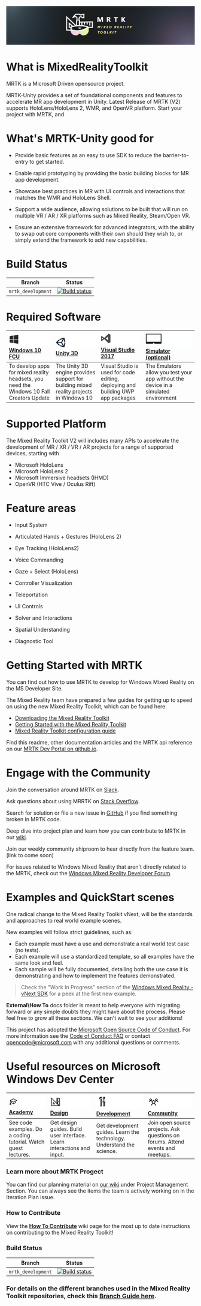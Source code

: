 <img src="External/ReadMeImages/MRTK_Logo_Rev.png">

# What is MixedRealityToolkit

MRTK is a Microsoft Driven opensource project. 

MRTK-Unity provides a set of foundational components and features to accelerate MR app development in Unity. Latest Release of MRTK (V2) supports HoloLens/HoloLens 2, WMR, and OpenVR platform. Start your project with MRTK, and 

# What's MRTK-Unity good for 
 
* Provide basic features as an easy to use SDK to reduce the barrier-to-entry to get started.

* Enable rapid prototyping by providing the basic building blocks for MR app development. 

* Showcase best practices in MR with UI controls and interactions that matches the WMR and HoloLens Shell. 

* Support a wide audience, allowing solutions to be built that will run on multiple VR / AR / XR platforms such as Mixed Reality,  Steam/Open VR.

* Ensure an extensive framework for advanced integrators, with the ability to swap out core components with their own should they wish to, or simply extend the framework to add new capabilities.

# Build Status

| Branch | Status |
|---|---|
| `mrtk_development` |[![Build status](https://dev.azure.com/aipmr/MixedRealityToolkit-Unity-CI/_apis/build/status/public/mrtk_development-CI)](https://dev.azure.com/aipmr/MixedRealityToolkit-Unity-CI/_build/latest?definitionId=1)|

 # Required Software
| [![Windows 10 Creators Update](External/ReadMeImages/MRTK170802_Short_17.png)](https://www.microsoft.com/software-download/windows10) [Windows 10 FCU](https://www.microsoft.com/software-download/windows10)| [![Unity](External/ReadMeImages/MRTK170802_Short_18.png)](https://unity3d.com/get-unity/download/archive) [Unity 3D](https://unity3d.com/get-unity/download/archive)| [![Visual Studio 2017](External/ReadMeImages/MRTK170802_Short_19.png)](http://dev.windows.com/downloads) [Visual Studio 2017](http://dev.windows.com/downloads)| [![Simulator (optional)](External/ReadMeImages/MRTK170802_Short_20.png)](https://go.microsoft.com/fwlink/?linkid=852626) [Simulator (optional)](https://go.microsoft.com/fwlink/?linkid=852626)|
| :--- | :--- | :--- | :--- |
| To develop apps for mixed reality headsets, you need the Windows 10 Fall Creators Update | The Unity 3D engine provides support for building mixed reality projects in Windows 10 | Visual Studio is used for code editing, deploying and building UWP app packages | The Emulators allow you test your app without the device in a simulated environment |


# Supported Platform 

The Mixed Reality Toolkit V2 will includes many APIs to accelerate the development of MR / XR / VR / AR projects for a range of supported devices, starting with

 - Microsoft HoloLens
 - Microsoft HoloLens 2
 - Microsoft Immersive headsets (IHMD)
 - OpenVR (HTC Vive / Oculus Rift)
 
# Feature areas

* Input System

* Articulated Hands + Gestures (HoloLens 2)

* Eye Tracking (HoloLens2) 

* Voice Commanding 

* Gaze + Select (HoloLens)

* Controller Visualization 

* Teleportation 

* UI Controls 

* Solver and Interactions 

* Spatial Understanding 

* Diagnostic Tool 


# Getting Started with MRTK 

You can find out how to use MRTK to develop for Windows Mixed Reality on the MS Developer Site.

The Mixed Reality team have prepared a few guides for getting up to speed on using the new Mixed Reality Toolkit, which can be found here:

* [Downloading the Mixed Reality Toolkit](Documentation/DownloadingTheMRTK.md)
* [Getting Started with the Mixed Reality Toolkit](Documentation/GettingStartedWithTheMRTK.md)
* [Mixed Reality Toolkit configuration guide](Documentation/MixedRealityConfigurationGuide.md)

Find this readme, other documentation articles and the MRTK api reference on our [MRTK Dev Portal on github.io](https://microsoft.github.io/MixedRealityToolkit-Unity/). 

# Engage with the Community

Join the conversation around MRTK on [Slack](https://holodevelopers.slack.com/).

Ask questions about using MRRTK on [Stack Overflow](https://stackoverflow.com/questions/tagged/mrtk).

Search for solution or file a new issue in [GitHub](https://github.com/Microsoft/MixedRealityToolkit-Unity/issues) if you find something broken in MRTK code.

Deep dive into project plan and learn how you can contribute to MRTK in our [wiki](https://github.com/Microsoft/MixedRealityToolkit-Unity/wiki).  

Join our weekly community shiproom to hear directly from the feature team. (link to come soon) 

For issues related to Windows Mixed Reality that aren't directly related to the MRTK, check out the [Windows Mixed Reality Developer Forum](https://forums.hololens.com/).


# Examples and QuickStart scenes

One radical change to the Mixed Reality Toolkit vNext, will be the standards and approaches to real world example scenes.

New examples will follow strict guidelines, such as:

* Each example must have a use and demonstrate a real world test case (no tests).
* Each example will use a standardized template, so all examples have the same look and feel.
* Each sample will be fully documented, detailing both the use case it is demonstrating and how to implement the features demonstrated.

> Check the "Work In Progress" section of the [Windows Mixed Reality - vNext SDK](MRTK-SDK.md) for a peek at the first new example.


**External\How To** docs folder is meant to help everyone with migrating forward or any simple doubts they might have about the process.
Please feel free to grow all these sections. We can't wait to see your additions!

This project has adopted the [Microsoft Open Source Code of Conduct](https://opensource.microsoft.com/codeofconduct/). 
For more information see the [Code of Conduct FAQ](https://opensource.microsoft.com/codeofconduct/faq/) or contact [opencode@microsoft.com](mailto:opencode@microsoft.com) with any additional questions or comments.

# Useful resources on Microsoft Windows Dev Center
| ![Academy](External/ReadMeImages/icon_academy.png) [Academy](https://developer.microsoft.com/en-us/windows/mixed-reality/academy)| ![Design](External/ReadMeImages/icon_design.png) [Design](https://developer.microsoft.com/en-us/windows/mixed-reality/design)| ![Development](External/ReadMeImages/icon_development.png) [Development](https://developer.microsoft.com/en-us/windows/mixed-reality/development)| ![Community)](External/ReadMeImages/icon_community.png) [Community](https://developer.microsoft.com/en-us/windows/mixed-reality/community)|
| :--------------------- | :----------------- | :------------------ | :------------------------ |
| See code examples. Do a coding tutorial. Watch guest lectures.          | Get design guides. Build user interface. Learn interactions and input.     | Get development guides. Learn the technology. Understand the science.       | Join open source projects. Ask questions on forums. Attend events and meetups. |

### Learn more about MRTK Progect 
You can find our planning material on [our wiki](https://github.com/Microsoft/MixedRealityToolkit-Unity/wiki) under Project Management Section. You can always see the items the team is actively working on in the Iteration Plan issue. 

### How to Contribute
View the [**How To Contribute**](https://github.com/Microsoft/MixedRealityToolkit-Unity/wiki/How-to-Contribute) wiki page for the most up to date instructions on contributing to the Mixed Reality Toolkit!

### Build Status

| Branch | Status |
|---|---|
| `mrtk_development` |[![Build status](https://dev.azure.com/aipmr/MixedRealityToolkit-Unity-CI/_apis/build/status/public/mrtk_development-CI)](https://dev.azure.com/aipmr/MixedRealityToolkit-Unity-CI/_build/latest?definitionId=1)|

### For details on the different branches used in the Mixed Reality Toolkit repositories, check this [Branch Guide here](https://github.com/Microsoft/MixedRealityToolkit-Unity/wiki/Branch-Guide).
